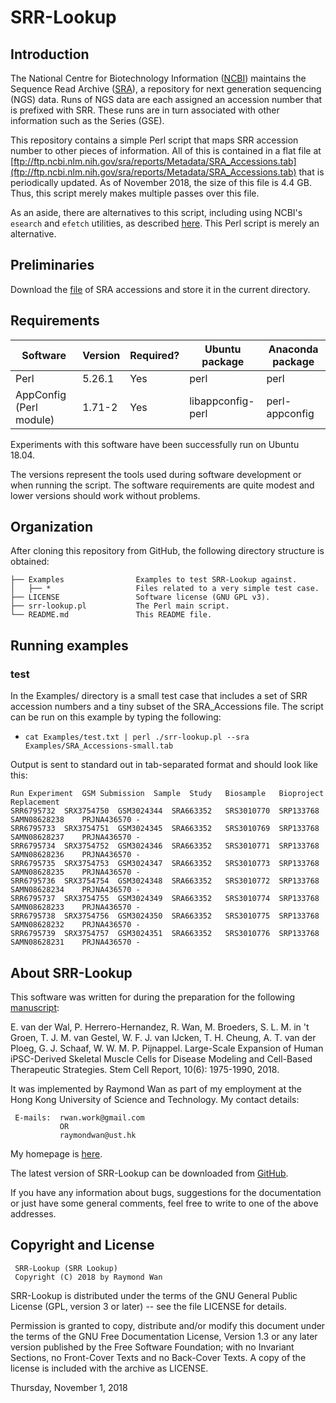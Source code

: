 SRR-Lookup
==========


Introduction
------------

The National Centre for Biotechnology Information ([NCBI](https://www.ncbi.nlm.nih.gov/)) maintains the Sequence Read Archive ([SRA](https://www.ncbi.nlm.nih.gov/sra)), a repository for next generation sequencing (NGS) data.  Runs of NGS data are each assigned an accession number that is prefixed with SRR.  These runs are in turn associated with other information such as the Series (GSE).

This repository contains a simple Perl script that maps SRR accession number to other pieces of information.  All of this is contained in a flat file at [ftp://ftp.ncbi.nlm.nih.gov/sra/reports/Metadata/SRA_Accessions.tab](ftp://ftp.ncbi.nlm.nih.gov/sra/reports/Metadata/SRA_Accessions.tab) that is periodically updated.  As of November 2018, the size of this file is 4.4 GB.  Thus, this script merely makes multiple passes over this file.

As an aside, there are alternatives to this script, including using NCBI's `esearch` and `efetch` utilities, as described [here](https://www.ncbi.nlm.nih.gov/books/NBK25499/).  This Perl script is merely an alternative.


Preliminaries
-------------

Download the [file](ftp://ftp.ncbi.nlm.nih.gov/sra/reports/Metadata/SRA_Accessions.tab) of SRA accessions and store it in the current directory.


Requirements
------------

| Software               | Version | Required? | Ubuntu package  | Anaconda package|
| ---------------------- | ------- | --------- | --------------- | --------------- |
|Perl                    | 5.26.1  | Yes       |perl             |perl             |
|AppConfig (Perl module) | 1.71-2  | Yes       |libappconfig-perl|perl-appconfig   |

Experiments with this software have been successfully run on Ubuntu 18.04.

The versions represent the tools used during software development or when running the script.  The software requirements are quite modest and lower versions should work without problems.


Organization
------------

After cloning this repository from GitHub, the following directory structure is obtained:

    ├── Examples                Examples to test SRR-Lookup against.
    │   ├── *                   Files related to a very simple test case.
    ├── LICENSE                 Software license (GNU GPL v3).
    ├── srr-lookup.pl           The Perl main script.
    └── README.md               This README file.


Running examples
----------------

### test

In the Examples/ directory is a small test case that includes a set of SRR accession numbers and a tiny subset of the SRA_Accessions file.  The script can be run on this example by typing the following:

  * `cat Examples/test.txt | perl ./srr-lookup.pl --sra Examples/SRA_Accessions-small.tab`

Output is sent to standard out in tab-separated format and should look like this:

    Run	Experiment	GSM	Submission	Sample	Study	Biosample	Bioproject	Replacement
    SRR6795732	SRX3754750	GSM3024344	SRA663352	SRS3010770	SRP133768	SAMN08628238	PRJNA436570	-
    SRR6795733	SRX3754751	GSM3024345	SRA663352	SRS3010769	SRP133768	SAMN08628237	PRJNA436570	-
    SRR6795734	SRX3754752	GSM3024346	SRA663352	SRS3010771	SRP133768	SAMN08628236	PRJNA436570	-
    SRR6795735	SRX3754753	GSM3024347	SRA663352	SRS3010773	SRP133768	SAMN08628235	PRJNA436570	-
    SRR6795736	SRX3754754	GSM3024348	SRA663352	SRS3010772	SRP133768	SAMN08628234	PRJNA436570	-
    SRR6795737	SRX3754755	GSM3024349	SRA663352	SRS3010774	SRP133768	SAMN08628233	PRJNA436570	-
    SRR6795738	SRX3754756	GSM3024350	SRA663352	SRS3010775	SRP133768	SAMN08628232	PRJNA436570	-
    SRR6795739	SRX3754757	GSM3024351	SRA663352	SRS3010776	SRP133768	SAMN08628231	PRJNA436570	-


About SRR-Lookup
----------------

This software was written for during the preparation for the following [manuscript](https://www.ncbi.nlm.nih.gov/pubmed/29731431):

E. van der Wal, P. Herrero-Hernandez, R. Wan, M. Broeders, S. L. M. in 't Groen, T. J. M. van Gestel, W. F. J. van IJcken, T. H. Cheung, A. T. van der Ploeg, G. J. Schaaf, W. W. M. P. Pijnappel. Large-Scale Expansion of Human iPSC-Derived Skeletal Muscle Cells for Disease Modeling and Cell-Based Therapeutic Strategies. Stem Cell Report, 10(6): 1975-1990, 2018.

It was implemented by Raymond Wan as part of my employment at the 
Hong Kong University of Science and Technology.  My contact details:

     E-mails:  rwan.work@gmail.com 
               OR 
               raymondwan@ust.hk

My homepage is [here](http://www.rwanwork.info/).

The latest version of SRR-Lookup can be downloaded from [GitHub](https://github.com/rwanwork/SRR-Lookup).

If you have any information about bugs, suggestions for the documentation or just have some general comments, feel free to write to one of the above addresses.


Copyright and License
---------------------

     SRR-Lookup (SRR Lookup)
     Copyright (C) 2018 by Raymond Wan

SRR-Lookup is distributed under the terms of the GNU General
Public License (GPL, version 3 or later) -- see the file LICENSE for details.

Permission is granted to copy, distribute and/or modify this document under the
terms of the GNU Free Documentation License, Version 1.3 or any later version
published by the Free Software Foundation; with no Invariant Sections, no
Front-Cover Texts and no Back-Cover Texts. A copy of the license is included
with the archive as LICENSE.

Thursday, November 1, 2018


